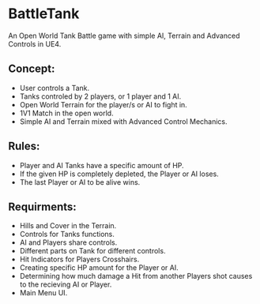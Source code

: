# BattleTank
An Open World Tank Battle game with simple AI, Terrain and Advanced Controls in UE4.

## Concept:
* User controls a Tank.
* Tanks controled by 2 players, or 1 player and 1 AI. 
* Open World Terrain for the player/s or AI to fight in.
* 1V1 Match in the open world.
* Simple AI and Terrain mixed with Advanced Control Mechanics.

## Rules:
* Player and AI Tanks have a specific amount of HP.
* If the given HP is completely depleted, the Player or AI loses.
* The last Player or AI to be alive wins.

## Requirments:
* Hills and Cover in the Terrain.
* Controls for Tanks functions.
* AI and Players share controls.
* Different parts on Tank for different controls.
* Hit Indicators for Players Crosshairs.
* Creating specific HP amount for the Player or AI.
* Determining how much damage a Hit from another Players shot causes to the recieving AI or Player.
* Main Menu UI.
